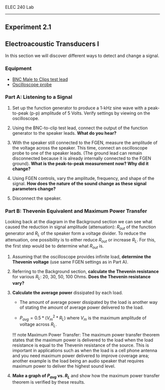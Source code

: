 ELEC 240 Lab

------------------------------------------------------------------------

Experiment 2.1
--------------

Electroacoustic Transducers I
-----------------------------

In this section we will discover different ways to detect and change a
signal.

### Equipment

* [BNC Male to Clips test lead](../misc_images/#bnc-cliplead)
* [Oscilloscope probe](../misc_images/#vb-probe)

### Part A: Listening to a Signal

1. Set up the function generator to produce a 1-kHz sine wave with a
   peak-to-peak (p-p) amplitude of 5 Volts. Verify settings by viewing on the
   oscilloscope.

2. Using the BNC-to-clip test lead, connect the output of the function
   generator to the speaker leads. **What do you hear?**

3. With the speaker still connected to the FGEN, measure the amplitude of the
   voltage across the speaker. This time, connect an oscilloscope probe to one
   of the speaker leads. (The ground lead can remain disconnected because it is
   already internally connected to the FGEN ground). **What is the peak-to-peak
   measurement now? Why did it change?**

4. Using FGEN controls, vary the amplitude, frequency, and shape of the signal.
   **How does the nature of the sound change as these signal parameters
   change?**

5. Disconnect the speaker.

### Part B: Thevenin Equivalent and Maximum Power Transfer

Looking back at the diagram in the Background section we can see what caused
the reduction in signal amplitude (attenuation): $R_{out}$ of the function
generator and $R_L$ of the speaker form a voltage divider. To reduce the
attenuation, one possibility is to either reduce $R_{out}$ or increase $R_L$. For
this, the first step would be to determine what $R_{out}$ is.

1. Assuming that the oscilloscope provides infinite load, **determine the
   Thevenin voltage** (use same FGEN settings as in Part A).

2. Referring to the Background section, **calculate the Thevenin resistance**
   for various $R_L$: 20, 30, 50, 100 Ohms. **Does the Thevenin resistance
   vary?**

3. **Calculate the average power** dissipated by each load.

    * The amount of average power dissipated by the load is another way of stating
    the amount of average power delivered to the load.

    * $P_{avg} = 0.5*(V_m^2 * R_L)$ where $V_m$ is the maximum amplitude of voltage
    across $R_L$.  


    !!! note
        Maximum Power Transfer: The maximum power transfer theorem states that the
        maximum power is delivered to the load when the load resistance is equal to the
        Thevenin resistance of the source. This is important in applications such as
        when the load is a cell phone antenna and you need maximum power delivered to
        improve coverage area; another example is the load being an audio speaker that
        requires maximum power to deliver the highest sound level.

4. **Make a graph of $P_{avg}$ vs. $R_L$** and show how the maximum power
   transfer theorem is verified by these results.
